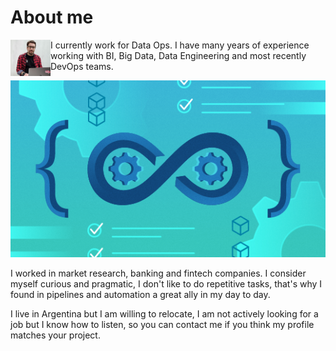 
# About me

<img align="left" src="assets/images/20210608_105112.jpg" alt="Max" style="width: 64px">

I currently work for Data Ops.
I have many years of experience working with BI, Big Data, Data Engineering and most recently DevOps teams.

<img src="assets/images/cicd.png" alt="Continuous integration, continuous deployment">

I worked in market research, banking and fintech companies. I consider myself curious and pragmatic, I don't like to do repetitive tasks, that's why I found in pipelines and automation a great ally in my day to day.

I live in Argentina but I am willing to relocate, I am not actively looking for a job but I know how to listen, so you can contact me if you think my profile matches your project.














